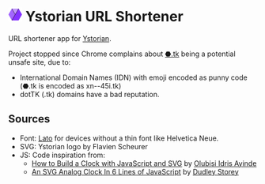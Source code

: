 # <img src="public/ystorian.svg" style="height:1em;"> Ystorian URL Shortener

URL shortener app for [Ystorian](https://www.ystorian.com).

Project stopped since Chrome complains about [⬣.tk](https://⬣.tk) being a potential unsafe site, due to:
* International Domain Names (IDN) with emoji encoded as punny code (⬣.tk is encoded as xn--45i.tk)
* dotTK (.tk) domains have a bad reputation.

## Sources
* Font: [Lato](https://www.latofonts.com/lato-free-fonts/) for devices without a thin font like Helvetica Neue.
* SVG: Ystorian logo by Flavien Scheurer
* JS: Code inspiration from:
  * [How to Build a Clock with JavaScript and SVG](https://www.section.io/engineering-education/how-to-build-a-clock-with-javascript-and-svg/) by [Olubisi Idris Ayinde](https://github.com/Olanetsoft)
  * [An SVG Analog Clock In 6 Lines of JavaScript](http://thenewcode.com/943/An-SVG-Analog-Clock-In-6-Lines-of-JavaScript) by [Dudley Storey](https://twitter.com/dudleystorey)
